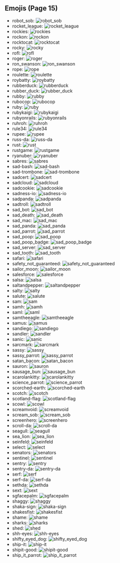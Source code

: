 
## Emojis (Page 15)

* robot_sob: ![robot_sob](output/robot_sob.png)
* rocket_league: ![rocket_league](output/rocket_league.png)
* rockies: ![rockies](output/rockies.jpg)
* rockon: ![rockon](output/rockon.gif)
* rocktocat: ![rocktocat](output/rocktocat.png)
* rocky: ![rocky](output/rocky.png)
* rofl: ![rofl](output/rofl)
* roger: ![roger](output/roger.png)
* ron_swanson: ![ron_swanson](output/ron_swanson.png)
* rope: ![rope](output/rope.png)
* roulette: ![roulette](output/roulette)
* roybatty: ![roybatty](output/roybatty.png)
* rubberduck: ![rubberduck](output/rubberduck.png)
* rubber_duck: ![rubber_duck](output/rubber_duck)
* rubby: ![rubby](output/rubby.png)
* rubocop: ![rubocop](output/rubocop.png)
* ruby: ![ruby](output/ruby.png)
* rubykaigi: ![rubykaigi](output/rubykaigi.png)
* rubyonrails: ![rubyonrails](output/rubyonrails.png)
* ruhroh: ![ruhroh](output/ruhroh.png)
* rule34: ![rule34](output/rule34.png)
* rupee: ![rupee](output/rupee.gif)
* russ-da: ![russ-da](output/russ-da.png)
* rust: ![rust](output/rust.png)
* rustgame: ![rustgame](output/rustgame.jpg)
* ryanuber: ![ryanuber](output/ryanuber.jpg)
* sabres: ![sabres](output/sabres.png)
* sad-bash: ![sad-bash](output/sad-bash.png)
* sad-trombone: ![sad-trombone](output/sad-trombone.png)
* sadcert: ![sadcert](output/sadcert.png)
* sadcloud: ![sadcloud](output/sadcloud.png)
* sadcookie: ![sadcookie](output/sadcookie.png)
* sadness-io: ![sadness-io](output/sadness-io.jpg)
* sadpanda: ![sadpanda](output/sadpanda.png)
* sadtroll: ![sadtroll](output/sadtroll.png)
* sad_bot: ![sad_bot](output/sad_bot.png)
* sad_death: ![sad_death](output/sad_death.png)
* sad_mac: ![sad_mac](output/sad_mac.png)
* sad_panda: ![sad_panda](output/sad_panda.png)
* sad_parrot: ![sad_parrot](output/sad_parrot.gif)
* sad_poop: ![sad_poop](output/sad_poop.png)
* sad_poop_badge: ![sad_poop_badge](output/sad_poop_badge.png)
* sad_server: ![sad_server](output/sad_server.png)
* sad_tooth: ![sad_tooth](output/sad_tooth.png)
* safari: ![safari](output/safari.png)
* safety_not_guaranteed: ![safety_not_guaranteed](output/safety_not_guaranteed.png)
* sailor_moon: ![sailor_moon](output/sailor_moon.png)
* salesforce: ![salesforce](output/salesforce.png)
* salsa: ![salsa](output/salsa.png)
* saltandpepper: ![saltandpepper](output/saltandpepper.jpg)
* salty: ![salty](output/salty.gif)
* salute: ![salute](output/salute.png)
* sam: ![sam](output/sam.jpg)
* samh: ![samh](output/samh)
* saml: ![saml](output/saml.png)
* samtheeagle: ![samtheeagle](output/samtheeagle.jpg)
* samus: ![samus](output/samus.gif)
* sandiego: ![sandiego](output/sandiego.png)
* sandler: ![sandler](output/sandler.png)
* sanic: ![sanic](output/sanic.gif)
* sarcmark: ![sarcmark](output/sarcmark.jpg)
* sassy: ![sassy](output/sassy)
* sassy_parrot: ![sassy_parrot](output/sassy_parrot.gif)
* satan_bacon: ![satan_bacon](output/satan_bacon.png)
* sauron: ![sauron](output/sauron.jpg)
* sausage_bun: ![sausage_bun](output/sausage_bun.png)
* scarolankitty: ![scarolankitty](output/scarolankitty.png)
* science_parrot: ![science_parrot](output/science_parrot.gif)
* scorched-earth: ![scorched-earth](output/scorched-earth.jpg)
* scotch: ![scotch](output/scotch.png)
* scotland-flag: ![scotland-flag](output/scotland-flag.png)
* scowl: ![scowl](output/scowl.jpg)
* screamvoid: ![screamvoid](output/screamvoid.png)
* scream_sob: ![scream_sob](output/scream_sob.png)
* screenhero: ![screenhero](output/screenhero.png)
* scroll-da: ![scroll-da](output/scroll-da.png)
* seagull: ![seagull](output/seagull.jpg)
* sea_lion: ![sea_lion](output/sea_lion.png)
* seinfeld: ![seinfeld](output/seinfeld.jpg)
* select: ![select](output/select.jpg)
* senators: ![senators](output/senators.png)
* sentinel: ![sentinel](output/sentinel.png)
* sentry: ![sentry](output/sentry.png)
* sentry-da: ![sentry-da](output/sentry-da.png)
* serf: ![serf](output/serf.png)
* serf-da: ![serf-da](output/serf-da.png)
* sethda: ![sethda](output/sethda.png)
* sext: ![sext](output/sext.png)
* sgfacepalm: ![sgfacepalm](output/sgfacepalm.gif)
* shaggy: ![shaggy](output/shaggy.png)
* shaka-sign: ![shaka-sign](output/shaka-sign.png)
* shakesfist: ![shakesfist](output/shakesfist.png)
* shame: ![shame](output/shame.png)
* sharks: ![sharks](output/sharks.png)
* shed: ![shed](output/shed.png)
* shh-eyes: ![shh-eyes](output/shh-eyes.png)
* shifty_eyed_dog: ![shifty_eyed_dog](output/shifty_eyed_dog.gif)
* ship-it: ![ship-it](output/ship-it.png)
* shipit-good: ![shipit-good](output/shipit-good.png)
* ship_it_parrot: ![ship_it_parrot](output/ship_it_parrot.gif)
